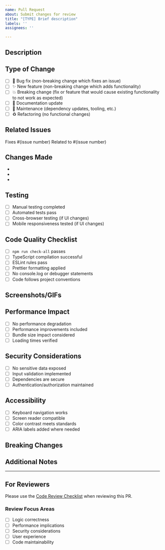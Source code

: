 ```yaml
---
name: Pull Request
about: Submit changes for review
title: "[TYPE] Brief description"
labels: ''
assignees: ''

---
```


## Description
<!-- Provide a brief description of the changes -->


## Type of Change
<!-- Mark the type of change with an [x] -->
- [ ] 🐛 Bug fix (non-breaking change which fixes an issue)
- [ ] ✨ New feature (non-breaking change which adds functionality)
- [ ] 💥 Breaking change (fix or feature that would cause existing functionality to not work as expected)
- [ ] 📝 Documentation update
- [ ] 🔧 Maintenance (dependency updates, tooling, etc.)
- [ ] ♻️ Refactoring (no functional changes)

## Related Issues
<!-- Link any related issues -->
Fixes #(issue number)
Related to #(issue number)

## Changes Made
<!-- List the main changes -->
- 
- 
- 

## Testing
<!-- Describe how you tested your changes -->
- [ ] Manual testing completed
- [ ] Automated tests pass
- [ ] Cross-browser testing (if UI changes)
- [ ] Mobile responsiveness tested (if UI changes)

## Code Quality Checklist
<!-- Verify before submitting -->
- [ ] `npm run check-all` passes
- [ ] TypeScript compilation successful
- [ ] ESLint rules pass
- [ ] Prettier formatting applied
- [ ] No console.log or debugger statements
- [ ] Code follows project conventions

## Screenshots/GIFs
<!-- If UI changes, provide screenshots or GIFs -->


## Performance Impact
<!-- Consider performance implications -->
- [ ] No performance degradation
- [ ] Performance improvements included
- [ ] Bundle size impact considered
- [ ] Loading times verified

## Security Considerations
<!-- For security-related changes -->
- [ ] No sensitive data exposed
- [ ] Input validation implemented
- [ ] Dependencies are secure
- [ ] Authentication/authorization maintained

## Accessibility
<!-- For UI changes -->
- [ ] Keyboard navigation works
- [ ] Screen reader compatible
- [ ] Color contrast meets standards
- [ ] ARIA labels added where needed

## Breaking Changes
<!-- If breaking changes exist, describe the impact and migration path -->


## Additional Notes
<!-- Any additional information for reviewers -->


---

## For Reviewers

Please use the [Code Review Checklist](.github/CODE_REVIEW_CHECKLIST.md) when reviewing this PR.

### Review Focus Areas
<!-- Indicate what reviewers should focus on -->
- [ ] Logic correctness
- [ ] Performance implications  
- [ ] Security considerations
- [ ] User experience
- [ ] Code maintainability